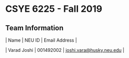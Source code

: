 # CSYE 6225 - Fall 2019

## Team Information

| Name | NEU ID | Email Address |

| Varad Joshi | 001492002 | joshi.vara@husky.neu.edu |
